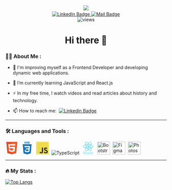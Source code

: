 <div id="header" align="center">
  <img src="https://media.giphy.com/media/M9gbBd9nbDrOTu1Mqx/giphy.gif" width="100"/>
</div>

<div id="badges" align="center">
  <a href="https://www.linkedin.com/in/ebrarhosgul/">
    <img src="https://img.shields.io/badge/LinkedIn-blue?style=for-the-badge&logo=linkedin&logoColor=white" alt="LinkedIn Badge"/>
  </a>
  <a href="mailto:ebrarhosgul@outlook.com.tr">
    <img src="https://img.shields.io/badge/Microsoft_Outlook-0078D4?style=for-the-badge&logo=microsoft-outlook&logoColor=white" alt="Mail Badge"/>
  </a>
</div>

<div align="center">
  <img src="https://komarev.com/ghpvc/?username=ebrarhosgul&style=flat-square&color=blue" alt="views"/>
</div>

<h1 align="center">Hi there 👋</h1>

### :man_technologist: About Me :

- :telescope: I'm improving myself as a Frontend Developer and developing  dynamic web applications.

- :seedling: I’m currently learning JavaScript and React.js

- :zap: In my free time, I watch videos and read articles about history and technology.

- :mailbox: How to reach me: &nbsp;[![Linkedin Badge](https://img.shields.io/badge/-EbrarHosgul-blue?style=flat&logo=Linkedin&logoColor=white)]([your-linkedin-url](https://www.linkedin.com/in/ebrarhosgul/))

<hr>

### :hammer_and_wrench: Languages and Tools :

<div>
  <img src="https://github.com/devicons/devicon/blob/master/icons/html5/html5-original.svg" title="HTML5" alt="HTML" width="40" height="40"/>&nbsp;
  <img src="https://github.com/devicons/devicon/blob/master/icons/css3/css3-plain-wordmark.svg"  title="CSS3" alt="CSS" width="40" height="40"/>&nbsp;
  <img src="https://github.com/devicons/devicon/blob/master/icons/javascript/javascript-original.svg" title="JavaScript" alt="JavaScript" width="40" height="40"/>&nbsp;
  <img src="https://cdn.jsdelivr.net/gh/devicons/devicon/icons/typescript/typescript-original.svg" title="TypeScript" alt="TypeScript" width="40" height="40"/>&nbsp;
  <img src="https://github.com/devicons/devicon/blob/master/icons/react/react-original-wordmark.svg" title="React" alt="React" width="40" height="40"/>&nbsp;
  <img src="https://cdn.jsdelivr.net/gh/devicons/devicon/icons/bootstrap/bootstrap-original.svg" title="Bootstrap" **alt="Bootstrap" width="40" height="40"/>&nbsp;
  <img src="https://cdn.jsdelivr.net/gh/devicons/devicon/icons/figma/figma-original.svg" title="Figma" **alt="Figma" width="40" height="40"/>&nbsp;
  <img src="https://cdn.jsdelivr.net/gh/devicons/devicon/icons/photoshop/photoshop-plain.svg" title="Photoshop" **alt="Photoshop" width="40" height="40"/>
</div>  
<hr>

### :fire: My Stats :

<div>

[![Top Langs](https://github-readme-stats.vercel.app/api/top-langs/?username=ebrarhosgul&layout=compact&theme=vision-friendly-dark)](https://github.com/anuraghazra/github-readme-stats)

</div>

